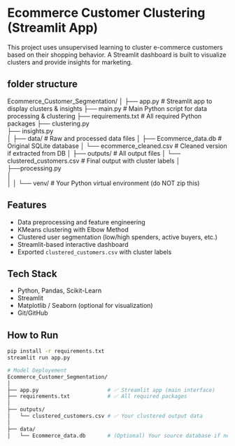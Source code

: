 #  Ecommerce Customer Clustering (Streamlit App)

This project uses unsupervised learning to cluster e-commerce customers based on their shopping behavior. A Streamlit dashboard is built to visualize clusters and provide insights for marketing.

## folder structure
Ecommerce_Customer_Segmentation/
│
├── app.py                       # Streamlit app to display clusters & insights
├── main.py                      # Main Python script for data processing & clustering
├── requirements.txt             # All required Python packages
├── clustering.py                    
├── insights.py                  
│
├── data/                        # Raw and processed data files
│   ├── Ecommerce_data.db        # Original SQLite database
│   └── ecommerce_cleaned.csv    # Cleaned version if extracted from DB
│
├── outputs/                     # All output files
│   └── clustered_customers.csv  # Final output with cluster labels
│
├──processing.py                      
│   
│
│
└── venv/                        # Your Python virtual environment (do NOT zip this)



## Features
- Data preprocessing and feature engineering
- KMeans clustering with Elbow Method
- Clustered user segmentation (low/high spenders, active buyers, etc.)
- Streamlit-based interactive dashboard
- Exported `clustered_customers.csv` with cluster labels

## Tech Stack
- Python, Pandas, Scikit-Learn
- Streamlit
- Matplotlib / Seaborn (optional for visualization)
- Git/GitHub

##  How to Run

```bash
pip install -r requirements.txt
streamlit run app.py

# Model Deployement
Ecommerce_Customer_Segmentation/
│
├── app.py                      # ✅ Streamlit app (main interface)
├── requirements.txt            # ✅ All required packages
│
├── outputs/
│   └── clustered_customers.csv # ✅ Your clustered output data
│
├── data/
│   └── Ecommerce_data.db       # (Optional) Your source database if needed
